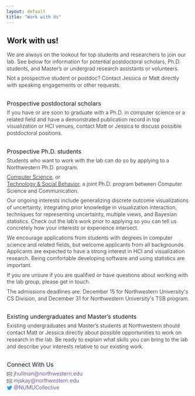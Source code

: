```yaml
---
layout: default
title: "Work with Us"
---
```


<div class="posts-wrap">
  <div class="title-wrap">
    <h2>Work with us!</h2>
  </div>
</div>

We are always on the lookout for top students and researchers to join our lab. See below for information for potential postdoctoral scholars, Ph.D. students, and Master’s or undergrad research assistants or volunteers.

Not a prospective student or postdoc? Contact Jessica or Matt directly with speaking engagements or other requests.

### Prospective postdoctoral scholars

If you have or are soon to graduate with a Ph.D. in computer science or a related field and have a demonstrated publication record in top visualization or HCI venues, contact Matt or Jessica to discuss possible postdoctoral positions.

### Prospective Ph.D. students

Students who want to work with the lab can do so by applying to a Northwestern Ph.D. program.

[Computer Science](https://www.mccormick.northwestern.edu/computer-science/academics/graduate/phd/), or <br/>
[Technology & Social Behavior](https://tsb.northwestern.edu/admissions/), a joint Ph.D. program between Computer Science and Communication.

Our ongoing interests include generalizing discrete outcome visualizations of uncertainty, integrating prior knowledge in visualization interaction,  techniques for representing uncertainty, multiple views, and Bayesian statistics. Check out the lab’s work prior to applying so you can tell us concretely how your interests or experience intersect.

We encourage applications from students with degrees in computer science and related fields, but welcome applicants from all backgrounds. Applicants are expected to have a strong interest in HCI and visualization research. Being comfortable developing software and using statistics are important.

If you are unsure if you are qualified or have questions about working with the lab group, please get in touch.

The admissions deadlines are: December 15 for Northwestern University's CS Division, and December 31 for Northwestern University's TSB program.

### Existing undergraduates and Master’s students

Existing undergraduates and Master’s students at Northwestern should contact Matt or Jessica directly about possible opportunities to work on research in the lab. Be ready to explain what skills you can bring to the lab and describe your interests relative to our existing work.

### Connect With Us

<p class="contacts">
  <svg xmlns="http://www.w3.org/2000/svg" width="16" height="16" fill="currentColor" class="bi bi-envelope" viewBox="0 0 16 16"><path d="M0 4a2 2 0 0 1 2-2h12a2 2 0 0 1 2 2v8a2 2 0 0 1-2 2H2a2 2 0 0 1-2-2V4Zm2-1a1 1 0 0 0-1 1v.217l7 4.2 7-4.2V4a1 1 0 0 0-1-1H2Zm13 2.383-4.708 2.825L15 11.105V5.383Zm-.034 6.876-5.64-3.471L8 9.583l-1.326-.795-5.64 3.47A1 1 0 0 0 2 13h12a1 1 0 0 0 .966-.741ZM1 11.105l4.708-2.897L1 5.383v5.722Z"/></svg> <a href="mailto:jhullman@northwestern.edu">jhullman@northwestern.edu</a> <br/>
  <svg xmlns="http://www.w3.org/2000/svg" width="16" height="16" fill="currentColor" class="bi bi-envelope" viewBox="0 0 16 16"><path d="M0 4a2 2 0 0 1 2-2h12a2 2 0 0 1 2 2v8a2 2 0 0 1-2 2H2a2 2 0 0 1-2-2V4Zm2-1a1 1 0 0 0-1 1v.217l7 4.2 7-4.2V4a1 1 0 0 0-1-1H2Zm13 2.383-4.708 2.825L15 11.105V5.383Zm-.034 6.876-5.64-3.471L8 9.583l-1.326-.795-5.64 3.47A1 1 0 0 0 2 13h12a1 1 0 0 0 .966-.741ZM1 11.105l4.708-2.897L1 5.383v5.722Z"/></svg> <a href="mailto:mjskay@northwestern.edu">mjskay@northwestern.edu</a> <br/>
  <svg xmlns="http://www.w3.org/2000/svg" width="16" height="16" fill="currentColor" class="bi bi-twitter" viewBox="0 0 16 16"><path d="M5.026 15c6.038 0 9.341-5.003 9.341-9.334 0-.14 0-.282-.006-.422A6.685 6.685 0 0 0 16 3.542a6.658 6.658 0 0 1-1.889.518 3.301 3.301 0 0 0 1.447-1.817 6.533 6.533 0 0 1-2.087.793A3.286 3.286 0 0 0 7.875 6.03a9.325 9.325 0 0 1-6.767-3.429 3.289 3.289 0 0 0 1.018 4.382A3.323 3.323 0 0 1 .64 6.575v.045a3.288 3.288 0 0 0 2.632 3.218 3.203 3.203 0 0 1-.865.115 3.23 3.23 0 0 1-.614-.057 3.283 3.283 0 0 0 3.067 2.277A6.588 6.588 0 0 1 .78 13.58a6.32 6.32 0 0 1-.78-.045A9.344 9.344 0 0 0 5.026 15z"/></svg> <a href="https://twitter.com/numucollective" target="_blank">@NUMUCollective</a>
</p>

<style>
  .title-wrap {
    max-width: 500px;
    margin-left: auto;
    margin-right: auto;
  }
  h3 {
    max-width: 500px;
    margin: 2rem auto 0.5rem auto;
    padding: 0;
    font-weight: 400;
    line-height: 100%;
    font-size: 1rem;
  }

  p {
    max-width: 500px;
    font-size: 0.9rem;
    font-weight: 300;
    margin: 0 auto 0.5rem auto;
    line-height: 130%;
  }
  p.contacts svg {
    width: 0.9rem;
    height: 0.9rem;
    vertical-align: text-bottom;
  }
  p.contacts a {
    color: #4e2a84;
    text-decoration: none;
  }
  p.contacts svg {
    color: #454545;
  }
  p.contacts svg.bi-twitter {
    color: #1DA1F2;
  }
</style>
